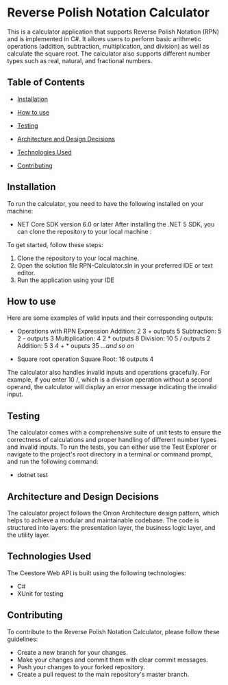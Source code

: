 # Reverse Polish Notation Calculator

This is a calculator application that supports Reverse Polish Notation (RPN) and is implemented in C#. It allows users to perform basic arithmetic operations (addition, subtraction, multiplication, and division) as well as calculate the square root. The calculator also supports different number types such as real, natural, and fractional numbers.


## Table of Contents
- [Installation](https://github.com/IsraelChidera/RPN-Calculator#installation)

- [How to use](https://github.com/IsraelChidera/RPN-Calculator#how-to-use)

- [Testing](https://github.com/IsraelChidera/RPN-Calculator#testing)

- [Architecture and Design Decisions](https://github.com/IsraelChidera/RPN-Calculator#architecture-and-design-decisions)

- [Technologies Used](https://github.com/IsraelChidera/RPN-Calculator#technologies-used)

- [Contributing](https://github.com/IsraelChidera/RPN-Calculator#contributing)


## Installation
To run the calculator, you need to have the following installed on your machine:

- NET Core SDK version 6.0 or later
After installing the .NET 5 SDK, you can clone the repository to your local machine :

To get started, follow these steps:

1. Clone the repository to your local machine. 
2. Open the solution file RPN-Calculator.sln in your preferred IDE or text editor.
3. Run the application using your IDE

## How to use
Here are some examples of valid inputs and their corresponding outputs:

- Operations with RPN Expression
Addition: 2 3 + outputs 5
Subtraction: 5 2 - outputs 3
Multiplication: 4 2 * outputs 8
Division: 10 5 / outputs 2
Addition: 5 3 4 + * ouputs 35
*...and so on*

- Square root operation
Square Root: 16 outputs 4

The calculator also handles invalid inputs and operations gracefully. For example, if you enter 10 /, which is a division operation without a second operand, the calculator will display an error message indicating the invalid input.

## Testing
The calculator comes with a comprehensive suite of unit tests to ensure the correctness of calculations and proper handling of different number types and invalid inputs. To run the tests, you can either use the Test Explorer or navigate to the project's root directory in a terminal or command prompt, and run the following command:
- dotnet test

## Architecture and Design Decisions
The calculator project follows the Onion Architecture design pattern, which helps to achieve a modular and maintainable codebase. The code is structured into layers: the presentation layer, the business logic layer, and the utility layer.

## Technologies Used
The Ceestore Web API is built using the following technologies:

- C#
- XUnit for testing

## Contributing
To contribute to the Reverse Polish Notation Calculator, please follow these guidelines:

- Create a new branch for your changes.
- Make your changes and commit them with clear commit messages.
- Push your changes to your forked repository.
- Create a pull request to the main repository's master branch.


